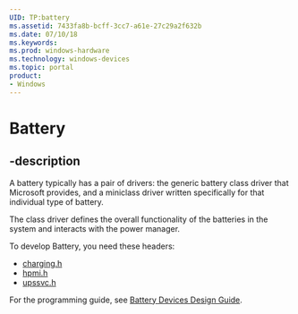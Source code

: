 ```yaml
---
UID: TP:battery
ms.assetid: 7433fa8b-bcff-3cc7-a61e-27c29a2f632b
ms.date: 07/10/18
ms.keywords: 
ms.prod: windows-hardware
ms.technology: windows-devices
ms.topic: portal
product:
- Windows
---
```


# Battery

## -description

A battery typically has a pair of drivers: the generic battery class driver that Microsoft provides, and a miniclass driver written specifically for that individual type of battery.

The class driver defines the overall functionality of the batteries in the system and interacts with the power manager.

To develop Battery, you need these headers:

 * [charging.h](../charging/index.md)
 * [hpmi.h](../hpmi/index.md)
 * [upssvc.h](../upssvc/index.md)

For the programming guide, see [Battery Devices Design Guide](https://docs.microsoft.com/windows-hardware/drivers/battery).

